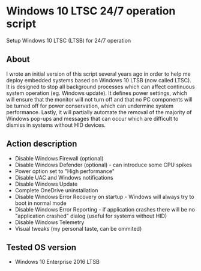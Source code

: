 # Windows 10 LTSC 24/7 operation script
 Setup Windows 10 LTSC (LTSB) for 24/7 operation

## About
 I wrote an initial version of this script several years ago in order to help me deploy embedded systems based on Windows 10 LTSB (now called LTSC). It is designed to stop all background processes which can affect continuous system operation (eg. Windows update). It defines power settings, which will ensure that the monitor will not turn off and that no PC components will be turned off for power conservation, which can undermine system performance. Lastly, it will partially automate the removal of the majority of Windows pop-ups and messages that can occur which are difficult to dismiss in systems without HID devices.
 
 ## Action description
 * Disable Windows Firewall (optional)
 * Disable Windows Defender (optional) - can introduce some CPU spikes
 * Power option set to "High performance"
 * Disable UAC and Windows notifications
 * Disable Windows Update
 * Complete OneDrive uninstallation
 * Disable Windows Error Recovery on startup - Windows will always try to boot in normal mode
 * Disable Windows Error Reporting - if application crashes there will be no "application crashed" dialog (useful for systems without HID)
 * Disable Windows Telemetry
 * Visual tweaks (my personal taste, can be ommited)
 
 ## Tested OS version
 * Windows 10 Enterprise 2016 LTSB